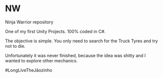 # NW
Ninja Warrior repository

One of my first Unity Projects.
100% coded in C#.

The objective is simple. You only need to search for the Truck Tyres and try not to die.

Unfortunately it was never finished, because the idea was shitty and I wanted to explore other mechanics.

#LongLiveTheJãozinho
